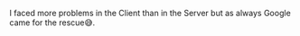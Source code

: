 I faced more problems in the Client than in the Server but as always Google came for the rescue:sweat_smile:.
